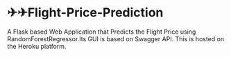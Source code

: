 # ✈✈Flight-Price-Prediction
A Flask based Web Application that Predicts the Flight Price using RandomForestRegressor.Its GUI is based on Swagger API. This is hosted on the Heroku platform.
